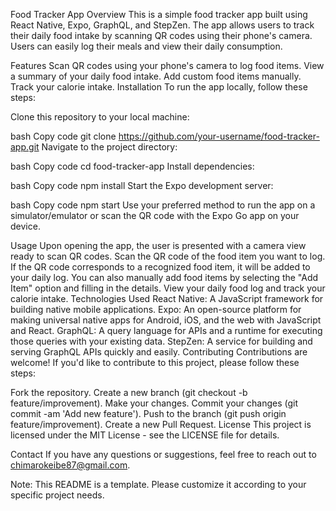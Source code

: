 Food Tracker App
Overview
This is a simple food tracker app built using React Native, Expo, GraphQL, and StepZen. The app allows users to track their daily food intake by scanning QR codes using their phone's camera. Users can easily log their meals and view their daily consumption.

Features
Scan QR codes using your phone's camera to log food items.
View a summary of your daily food intake.
Add custom food items manually.
Track your calorie intake.
Installation
To run the app locally, follow these steps:

Clone this repository to your local machine:

bash
Copy code
git clone https://github.com/your-username/food-tracker-app.git
Navigate to the project directory:

bash
Copy code
cd food-tracker-app
Install dependencies:

bash
Copy code
npm install
Start the Expo development server:

bash
Copy code
npm start
Use your preferred method to run the app on a simulator/emulator or scan the QR code with the Expo Go app on your device.

Usage
Upon opening the app, the user is presented with a camera view ready to scan QR codes.
Scan the QR code of the food item you want to log.
If the QR code corresponds to a recognized food item, it will be added to your daily log.
You can also manually add food items by selecting the "Add Item" option and filling in the details.
View your daily food log and track your calorie intake.
Technologies Used
React Native: A JavaScript framework for building native mobile applications.
Expo: An open-source platform for making universal native apps for Android, iOS, and the web with JavaScript and React.
GraphQL: A query language for APIs and a runtime for executing those queries with your existing data.
StepZen: A service for building and serving GraphQL APIs quickly and easily.
Contributing
Contributions are welcome! If you'd like to contribute to this project, please follow these steps:

Fork the repository.
Create a new branch (git checkout -b feature/improvement).
Make your changes.
Commit your changes (git commit -am 'Add new feature').
Push to the branch (git push origin feature/improvement).
Create a new Pull Request.
License
This project is licensed under the MIT License - see the LICENSE file for details.

Contact
If you have any questions or suggestions, feel free to reach out to chimarokeibe87@gmail.com.

Note: This README is a template. Please customize it according to your specific project needs.






